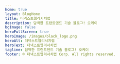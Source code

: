 ```yaml
---
home: true
layout: BlogHome
title: 더넥스트웹리서치랩
description: 담백한 프런트엔드 기술 블로그! 오케이
bgImage: false
heroFullScreen: true
heroImage: /images/black_logo.png
heroAlt: 더넥스트웹리서치랩
heroText: 더넥스트웹리서치랩
tagline: 담백한 프런트엔드 기술 블로그! 오케이
footer: © 더넥스트웹리서치랩 Corp. All rights reserved.
---
```

